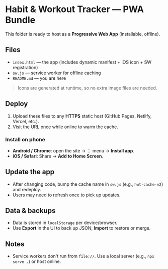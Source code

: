# Habit & Workout Tracker — PWA Bundle

This folder is ready to host as a **Progressive Web App** (installable, offline).

## Files
- `index.html` — the app (includes dynamic manifest + iOS icon + SW registration)
- `sw.js` — service worker for offline caching
- `README.md` — you are here

> Icons are generated at runtime, so no extra image files are needed.

## Deploy
1. Upload these files to any **HTTPS** static host (GitHub Pages, Netlify, Vercel, etc.).  
2. Visit the URL once while online to warm the cache.

### Install on phone
- **Android / Chrome**: open the site → ⋮ menu → **Install app**.
- **iOS / Safari**: Share → **Add to Home Screen**.

## Update the app
- After changing code, bump the cache name in `sw.js` (e.g., `hwt-cache-v2`) and redeploy.
- Users may need to refresh once to pick up updates.

## Data & backups
- Data is stored in `localStorage` per device/browser.
- Use **Export** in the UI to back up JSON; **Import** to restore or merge.

## Notes
- Service workers don't run from `file://`. Use a local server (e.g., `npx serve .`) or host online.
